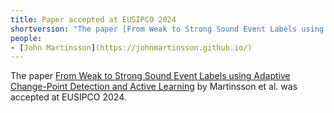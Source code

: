 ```yaml
---
title: Paper accepted at EUSIPCO 2024
shortversion: "The paper [From Weak to Strong Sound Event Labels using Adaptive Change-Point Detection and Active Learning](https://github.com/johnmartinsson/adaptive-change-point-detection) by Martinsson et al. was accepted at EUSIPCO 2024."
people:
- [John Martinsson](https://johnmartinsson.github.io/)
---
```

The paper [From Weak to Strong Sound Event Labels using Adaptive Change-Point Detection and Active Learning](https://github.com/johnmartinsson/adaptive-change-point-detection) by Martinsson et al. was accepted at EUSIPCO 2024.
